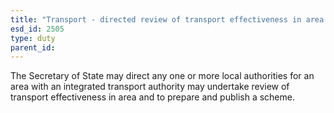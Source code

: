 ```yaml
---
title: "Transport - directed review of transport effectiveness in area with an ITA"
esd_id: 2505
type: duty
parent_id:  
---
```


The Secretary of State may direct any one or more local authorities for an area with an integrated transport authority may undertake review of transport effectiveness in area and to prepare and publish a scheme.

